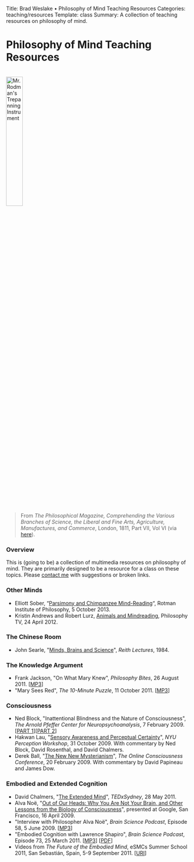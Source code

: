Title: Brad Weslake &bull; Philosophy of Mind Teaching Resources
Categories: teaching/resources
Template: class
Summary: A collection of teaching resources on philosophy of mind.

# Philosophy of Mind Teaching Resources

<p align="left"><br/><img width="30%" src="http://bweslake.s3.amazonaws.com/images/trepanning.jpg" alt="Mr. Rodman's Trepanning Instrument">

<blockquote class="captionleft">From <em>The Philosophical Magazine, Comprehending the Various Branches of Science, the Liberal and Fine Arts, Agriculture, Manufactures, and Commerce</em>, London, 1811, Part VII, Vol VI (via <a href="http://thediagram.com/2_6/rodman.html">here</a>).</blockquote></p>

### Overview

This is (going to be) a collection of multimedia resources on philosophy of mind.  They are primarily designed to be a resource for a class on these topics.  Please [contact me](mailto:brad.weslake@nyu.edu) with suggestions or broken links.

### Other Minds

- Elliott Sober, “[Parsimony and Chimpanzee Mind-Reading](https://www.youtube.com/watch?v=cnOGcOYLBBM)“, Rotman Institute of Philosophy, 5 October 2013.
- Kristin Andrews and Robert Lurz, [Animals and Mindreading](http://www.philostv.com/kristin-andrews-and-robert-lurz/), Philosophy TV, 24 April 2012.

### The Chinese Room

- John Searle, "[Minds, Brains and Science](http://www.bbc.co.uk/programmes/p00gq1fk/episodes/player)", *Reith Lectures*, 1984.

### The Knowledge Argument

- Frank Jackson, "On What Mary Knew", *Philosophy Bites*, 26 August 2011. \[[MP3](http://traffic.libsyn.com/philosophybites/Frank_Jackson_on_What_Mary_Knew.mp3)\]
- "Mary Sees Red", *The 10-Minute Puzzle*, 	11 October 2011. \[[MP3](http://www.abdn.ac.uk/philosophy/nip/tenminutepuzzle/download.mp3?filename=2011-10-11_mary_sees_red.mp3&method=Direct)\]

### Consciousness

- Ned Block, "Inattentional Blindness and the Nature of Consciousness", *The Arnold Pfeffer Center for Neuropsychoanalysis*, 7 February 2009. \[[PART 1](http://www.viddler.com/explore/npsa/videos/3/)\]\[[PART 2](http://www.viddler.com/explore/npsa/videos/4/)\]
- Hakwan Lau, "[Sensory Awareness and Perceptual Certainty](http://consciousnessonline.wordpress.com/2010/02/19/sensory-awareness-and-perceptual-certainty/)", *NYU Perception Workshop*, 31 October 2009. With commentary by Ned Block, David Rosenthal, and David Chalmers.
- Derek Ball, "[The New New Mysterianism](http://consciousnessonline.wordpress.com/2009/02/20/the-new-new-mysterianism/)", *The Online Consciousness Conference*, 20 February 2009. With commentary by David Papineau and James Dow.

### Embodied and Extended Cognition

- David Chalmers, "[The Extended Mind](http://www.youtube.com/watch?v=ksasPjrYFTg)", *TEDxSydney*, 28 May 2011.
- Alva Noë, "[Out of Our Heads: Why You Are Not Your Brain, and Other Lessons from the Biology of Consciousness](http://www.youtube.com/watch?v=af3Vq-C1ck8)", presented at Google, San Francisco, 16 April 2009.
- "Interview with Philosopher Alva Noë", *Brain Science Podcast*, Episode 58, 5 June 2009. \[[MP3](http://media.libsyn.com/media/brainsciencepodcast/58-brainscience-Noe.mp3)\]
- "Embodied Cognition with Lawrence Shapiro", *Brain Science Podcast*, Episode 73, 25 March 2011. \[[MP3](http://traffic.libsyn.com/brainsciencepodcast/73-BSP-Shapiro.mp3)\] \[[PDF](http://www.brainsciencepodcast.com/storage/transcripts/year-5/73-bsp-Shapiro.pdf)\]
- Videos from <em>The Future of the Embodied Mind</em>, eSMCs Summer School 2011, San Sebastián, Spain, 5-9 September 2011. \[[URI](http://summerschool2011.esmcs.eu/?page_id=581)\]